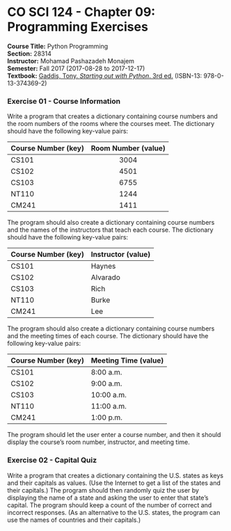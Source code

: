 # CO SCI 124 - Chapter 09: Programming Exercises
**Course Title:** Python Programming<br/>
**Section:** 28314<br/>
**Instructor:** Mohamad Pashazadeh Monajem<br/>
**Semester:** Fall 2017 (2017-08-28 to 2017-12-17)<br/>
**Textbook:** [Gaddis, Tony. _Starting out with Python_. 3rd ed.](http://www.mypearsonstore.com/bookstore/starting-out-with-python-subscription-0133743691)
(ISBN-13: 978-0-13-374369-2)

### Exercise 01 - Course Information
Write a program that creates a dictionary containing course numbers and the room
numbers of the rooms where the courses meet. The dictionary should have the
following key-value pairs:

| Course Number (key) | Room Number (value) |
|---------------------|:-------------------:|
| CS101               | 3004                |
| CS102               | 4501                |
| CS103               | 6755                |
| NT110               | 1244                |
| CM241               | 1411                |

The program should also create a dictionary containing course numbers and the
names of the instructors that teach each course. The dictionary should have the
following key-value pairs:

| Course Number (key) | Instructor (value) |
|---------------------|--------------------|
| CS101               | Haynes             |
| CS102               | Alvarado           |
| CS103               | Rich               |
| NT110               | Burke              |
| CM241               | Lee                |

The program should also create a dictionary containing course numbers and the
meeting times of each course. The dictionary should have the following key-value
pairs:

| Course Number (key) | Meeting Time (value) |
|---------------------|----------------------|
| CS101               | 8:00 a.m.            |
| CS102               | 9:00 a.m.            |
| CS103               | 10:00 a.m.           |
| NT110               | 11:00 a.m.           |
| CM241               | 1:00 p.m.            |

The program should let the user enter a course number, and then it should
display the course’s room number, instructor, and meeting time.

### Exercise 02 - Capital Quiz
Write a program that creates a dictionary containing the U.S. states as keys and
their capitals as values. (Use the Internet to get a list of the states and
their capitals.) The program should then randomly quiz the user by displaying
the name of a state and asking the user to enter that state’s capital. The
program should keep a count of the number of correct and incorrect responses.
(As an alternative to the U.S. states, the program can use the names of
countries and their capitals.)
